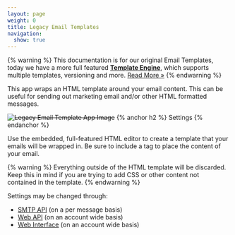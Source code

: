 ```yaml
---
layout: page
weight: 0
title: Legacy Email Templates
navigation:
  show: true
---
```


{% warning %}
This documentation is for our original Email Templates, today we have a more full featured **[Template Engine]({{root_url}}/API_Reference/Template_Engine_API/index.html)**, which supports multiple templates, versioning and more. [Read More »]({{root_url}}/API_Reference/Template_Engine_API/index.html) 
{% endwarning %}

This app wraps an HTML template around your email content. This can be useful for sending out marketing email and/or other HTML formatted messages.

<s>![Legacy Email Template App Image]({{root_url}}/images/email_templates.png "Legacy Email Template")</s> 
{% anchor h2 %}
Settings 
{% endanchor %}

Use the embedded, full-featured HTML editor to create a template that your emails will be wrapped in. Be sure to include a tag to place the content of your email.


{% warning %}
Everything outside of the HTML template will be discarded. Keep this in mind if you are trying to add CSS or other content not contained in the template. 
{% endwarning %}

Settings may be changed through:

-   [SMTP API]({{root_url}}/API_Reference/SMTP_API/apps.html#template) (on a per message basis)
-   [Web API]({{root_url}}/API_Reference/Web_API/filter_settings.html#-Email-Templates) (on an account wide basis)
-   [Web Interface](https://sendgrid.com/app) (on an account wide basis)

